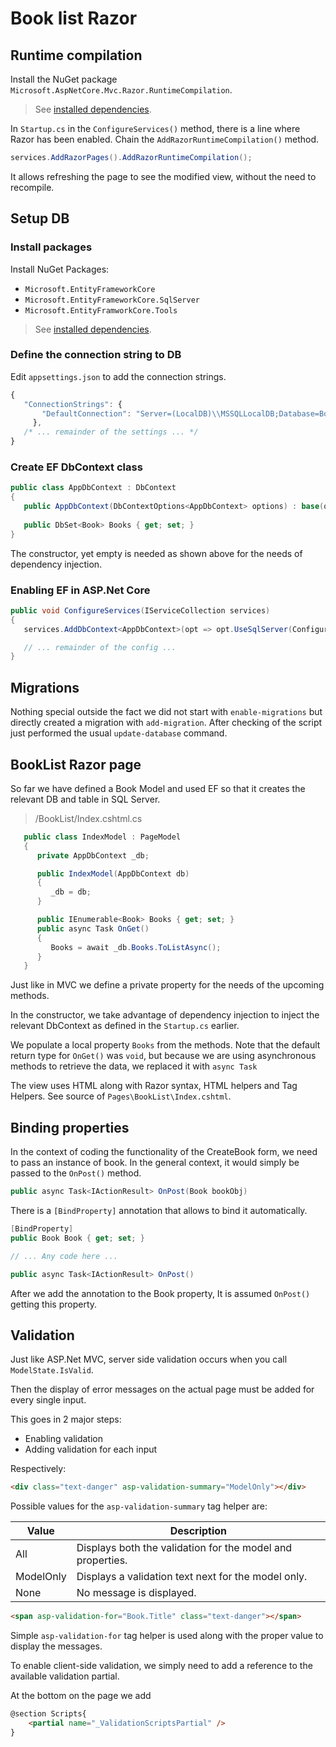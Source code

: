 ﻿Book list Razor
===============

## Runtime compilation

Install the NuGet package `Microsoft.AspNetCore.Mvc.Razor.RuntimeCompilation`.

> See [installed dependencies](PackageDependencies.md).

In `Startup.cs` in the `ConfigureServices()`  method, there is a line where Razor has been enabled. Chain the `AddRazorRuntimeCompilation()` method.

```csharp
services.AddRazorPages().AddRazorRuntimeCompilation();
```

It allows refreshing the page to see the modified view, without the need to recompile.

## Setup DB

### Install packages
Install NuGet Packages:
- `Microsoft.EntityFrameworkCore`
- `Microsoft.EntityFrameworkCore.SqlServer`
- `Microsoft.EntityFramworkCore.Tools`

> See [installed dependencies](PackageDependencies.md).

### Define the connection string to DB

Edit `appsettings.json` to add the connection strings.

```js
{
   "ConnectionStrings": {
       "DefaultConnection": "Server=(LocalDB)\\MSSQLLocalDB;Database=BookListRazor;Trusted_Connection=True;MultipleActiveResultSets=True"
     },
   /* ... remainder of the settings ... */
}
```

### Create EF DbContext class

```csharp
public class AppDbContext : DbContext
{
   public AppDbContext(DbContextOptions<AppDbContext> options) : base(options) { }
   
   public DbSet<Book> Books { get; set; }
}
```

The constructor, yet empty is needed as shown above for the needs of dependency injection.

### Enabling EF in ASP.Net Core

```csharp
public void ConfigureServices(IServiceCollection services)
{
   services.AddDbContext<AppDbContext>(opt => opt.UseSqlServer(Configuration.GetConnectionString("DefaultConnection")));

   // ... remainder of the config ...
}
```

## Migrations

Nothing special outside the fact we did not start with `enable-migrations` but directly created a migration with `add-migration`. After checking of the script just performed the usual `update-database` command.

## BookList Razor page

So far we have defined a Book Model and used EF so that it creates the relevant DB and table in SQL Server.

> /BookList/Index.cshtml.cs

```csharp
   public class IndexModel : PageModel
   {
      private AppDbContext _db;

      public IndexModel(AppDbContext db)
      {
         _db = db;
      }

      public IEnumerable<Book> Books { get; set; }
      public async Task OnGet()
      {
         Books = await _db.Books.ToListAsync();
      }
   }
```
Just like in MVC we define a private property for the needs of the upcoming methods.

In the constructor, we take advantage of dependency injection to inject the relevant DbContext as defined in the `Startup.cs` earlier.

We populate a local property `Books` from the methods.
Note that the default return type for `OnGet()` was `void`, but because we are using asynchronous methods to retrieve the data, we replaced it with `async Task`

The view uses HTML along with Razor syntax, HTML helpers and Tag Helpers. See source of `Pages\BookList\Index.cshtml`.

## Binding properties

In the context of coding the functionality of the CreateBook form, we need to pass an instance of book. In the general context, it would simply be passed to the `OnPost()` method.

```csharp
public async Task<IActionResult> OnPost(Book bookObj)
```
There is a `[BindProperty]` annotation that allows to bind it automatically.

```csharp
[BindProperty]
public Book Book { get; set; }

// ... Any code here ...

public async Task<IActionResult> OnPost()
```

After we add the annotation to the Book property, It is assumed `OnPost()` getting this property.

## Validation

Just like ASP.Net MVC, server side validation occurs when you call `ModelState.IsValid`.

Then the display of error messages on the actual page must be added for every single input.

This goes in 2 major steps:
- Enabling validation
- Adding validation for each input

Respectively:
```html
<div class="text-danger" asp-validation-summary="ModelOnly"></div>
```
Possible values for the `asp-validation-summary` tag helper are:

| Value | Description |
|---|---|
| All | Displays both the validation for the model and properties. |
| ModelOnly | Displays a validation text next for the model only. |
| None | No message is displayed. |

```html
<span asp-validation-for="Book.Title" class="text-danger"></span>
```
Simple `asp-validation-for` tag helper is used along with the proper value to display the messages.

To enable client-side validation, we simply need to add a reference to the available validation partial.

At the bottom on the page we add

```html
@section Scripts{
    <partial name="_ValidationScriptsPartial" />
}
```